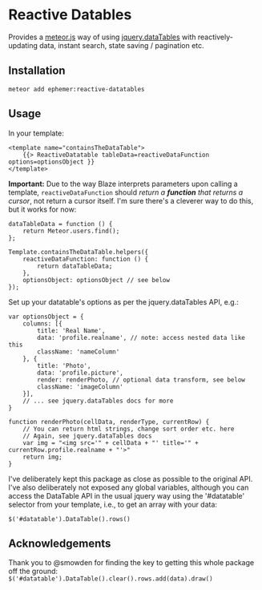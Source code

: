 # Reactive Datables

Provides a [meteor.js](http://www.meteor.com) way of using [jquery.dataTables](http://datatables.net/) with reactively-updating data, instant search, state saving / pagination etc.


## Installation

`meteor add ephemer:reactive-datatables`

## Usage

In your template:

    <template name="containsTheDataTable">
        {{> ReactiveDatatable tableData=reactiveDataFunction options=optionsObject }}
    </template>

**Important:** Due to the way Blaze interprets parameters upon calling a template, `reactiveDataFunction` should *return a __function__ that returns a cursor*, not return a cursor itself. I'm sure there's a cleverer way to do this, but it works for now:

    dataTableData = function () {
        return Meteor.users.find();
    };
    
    Template.containsTheDataTable.helpers({
        reactiveDataFunction: function () {
            return dataTableData;
        },
        optionsObject: optionsObject // see below
    });


Set up your datatable's options as per the jquery.dataTables API, e.g.:

    var optionsObject = {
        columns: [{
            title: 'Real Name',
            data: 'profile.realname', // note: access nested data like this
            className: 'nameColumn'
        }, {
            title: 'Photo',
            data: 'profile.picture',
            render: renderPhoto, // optional data transform, see below
            className: 'imageColumn'
        }],
        // ... see jquery.dataTables docs for more
    }
    
    function renderPhoto(cellData, renderType, currentRow) {
        // You can return html strings, change sort order etc. here
        // Again, see jquery.dataTables docs
        var img = "<img src='" + cellData + "' title='" + currentRow.profile.realname + "'>"
        return img;
    }


I've deliberately kept this package as close as possible to the original API. I've also deliberately not exposed any global variables, although you can access the DataTable API in the usual jquery way using the '#datatable' selector from your template, i.e., to get an array with your data:

`$('#datatable').DataTable().rows()`


## Acknowledgements

Thank you to @smowden for finding the key to getting this whole package off the ground: `$('#datatable').DataTable().clear().rows.add(data).draw()`
